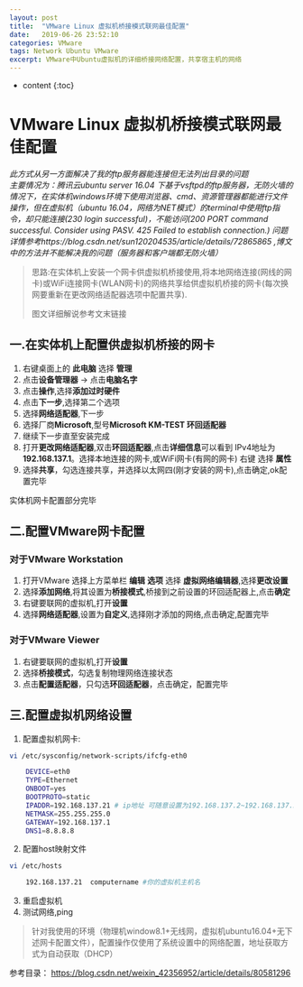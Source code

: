 ```yaml
---
layout: post
title:  "VMware Linux 虚拟机桥接模式联网最佳配置"
date:   2019-06-26 23:52:10
categories: VMware 
tags: Network Ubuntu VMware
excerpt: VMware中Ubuntu虚拟机的详细桥接网络配置，共享宿主机的网络
---
```


* content
{:toc}

# VMware Linux 虚拟机桥接模式联网最佳配置

*此方式从另一方面解决了我的ftp服务器能连接但无法列出目录的问题*  
*主要情况为：腾讯云ubuntu server 16.04 下基于vsftpd的ftp服务器，无防火墙的情况下，在实体机windows环境下使用浏览器、cmd、资源管理器都能进行文件操作，但在虚拟机（ubuntu 16.04，网络为NET模式）的terminal中使用ftp指令，却只能连接(230 login successful)，不能访问(200 PORT command successful. Consider using PASV. 425 Failed to establish connection.)*
*问题详情参考https://blog.csdn.net/sun120204535/article/details/72865865 ,博文中的方法并不能解决我的问题（服务器和客户端都无防火墙）*

> 思路:在实体机上安装一个网卡供虚拟机桥接使用,将本地网络连接(网线的网卡)或WiFi连接网卡(WLAN网卡)的网络共享给供虚拟机桥接的网卡(每次换网要重新在更改网络适配器选项中配置共享).
> 
>图文详细解说参考文末链接

## 一.在实体机上配置供虚拟机桥接的网卡

1. 右键桌面上的 **此电脑** 选择 **管理**
2. 点击**设备管理器** -> 点击**电脑名字**
3. 点击**操作**,选择**添加过时硬件**
4. 点击**下一步**,选择第二个选项
5. 选择**网络适配器**,下一步
6. 选择厂商**Microsoft**,型号**Microsoft KM-TEST 环回适配器**
7. 继续下一步直至安装完成
8. 打开**更改网络适配器**,双击**环回适配器**,点击**详细信息**可以看到 IPv4地址为**192.168.137.1**。选择本地连接的网卡,或WiFi网卡(有网的网卡) 右键 选择 **属性**
9. 选择**共享**，勾选连接共享，并选择以太网四(刚才安装的网卡),点击确定,ok配置完毕

实体机网卡配置部分完毕

## 二.配置VMware网卡配置

### 对于VMware Workstation

1. 打开VMware 选择上方菜单栏 **编辑** **选项** 选择 **虚拟网络编辑器**,选择**更改设置**
2. 选择**添加网络**,将其设置为**桥接模式**,桥接到之前设置的环回适配器上,点击**确定**
3. 右键要联网的虚拟机,打开**设置**
4. 选择**网络适配器**,设置为**自定义**,选择刚才添加的网络,点击确定,配置完毕

### 对于VMware Viewer

1. 右键要联网的虚拟机,打开**设置**
2. 选择**桥接模式**，勾选复制物理网络连接状态
3. 点击**配置适配器**，只勾选**环回适配器**，点击确定，配置完毕

## 三.配置虚拟机网络设置

1. 配置虚拟机网卡:
```bash
vi /etc/sysconfig/network-scripts/ifcfg-eth0 

    DEVICE=eth0
    TYPE=Ethernet
    ONBOOT=yes
    BOOTPROTO=static
    IPADDR=192.168.137.21 # ip地址 可随意设置为192.168.137.2~192.168.137.253之间
    NETMASK=255.255.255.0
    GATEWAY=192.168.137.1
    DNS1=8.8.8.8
```
2. 配置host映射文件
```bash
vi /etc/hosts

	192.168.137.21  computername #你的虚拟机主机名
```
3. 重启虚拟机
4. 测试网络,ping

> 针对我使用的环境（物理机window8.1+无线网，虚拟机ubuntu16.04+无下述网卡配置文件），配置操作仅使用了系统设置中的网络配置，地址获取方式为自动获取（DHCP）


参考目录：
<https://blog.csdn.net/weixin_42356952/article/details/80581296>
